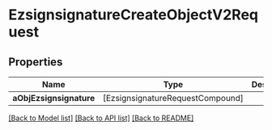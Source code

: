 # EzsignsignatureCreateObjectV2Request

## Properties
Name | Type | Description | Notes
------------ | ------------- | ------------- | -------------
**aObjEzsignsignature** | [EzsignsignatureRequestCompound] |  | 

[[Back to Model list]](../README.md#documentation-for-models) [[Back to API list]](../README.md#documentation-for-api-endpoints) [[Back to README]](../README.md)


